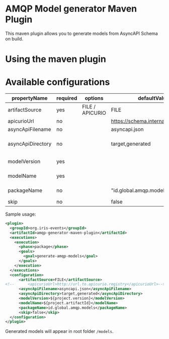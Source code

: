 # AMQP Model generator Maven Plugin

This maven plugin allows you to generate models from AsyncAPI Schema on build.

# Using the maven plugin

# Available configurations
| propertyName  | required  | options  |  defaultValue | dependsOn/Notes  |
|---|---|---|---|---|
| artifactSource  |  yes |  FILE / APICURIO |  FILE | Chose if definition is read from url or file  |
| apicurioUrl | no  |   |  https://schema.internal.globalid.dev | artifactSource=APICURIO  |
| asyncApiFilename|  no |   | asyncapi.json  |  artifactSource=FILE |
| asyncApiDirectory | no  |   |  target,generated | artifactSource=FILE ; path should be seperated with ","  |
| modelVersion| yes  |   |   | modelVersion should use ${project.version}  |
| modelName|  yes |   |   | ModelName should use ${project.artifactId}  |
| packageName |  no |   | "id.global.amqp.models"  | Package name will be used with modelName  |
| skip| no  |   | false  |  Skip generation process |


Sample usage:

```xml
<plugin>
  <groupId>org.iris-events</groupId>
  <artifactId>amqp-generator-maven-plugin</artifactId>
  <executions>
    <execution>
      <phase>package</phase>
      <goals>
        <goal>generate-amqp-models</goal>
      </goals>
    </execution>
  </executions>
  <configuration>
      <artifactSource>FILE</artifactSource>
<!--      <apicurioUrl>http://url.to.apicurio.registry</apicurioUrl>-->
      <asyncApiFilename>asyncapi.json</asyncApiFilename>
      <asyncApiDirectory>target,generated</asyncApiDirectory>
      <modelVersion>${project.version}</modelVersion>
      <modelName>${project.artifactId}</modelName>
      <packageName>id.global.amqp.models</packageName>
      <skip>false</skip>
  </configuration>
</plugin>
```

Generated models will appear in root folder `/models`.



